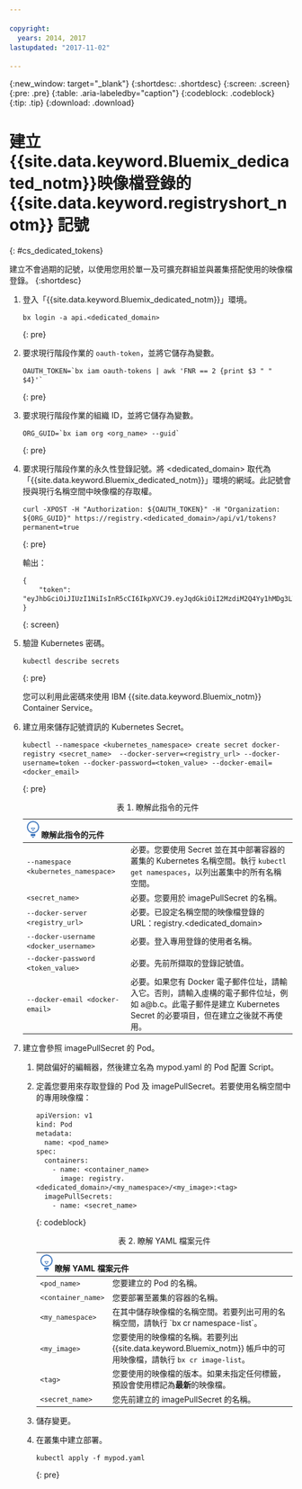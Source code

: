 ```yaml
---

copyright:
  years: 2014, 2017
lastupdated: "2017-11-02"

---
```


{:new_window: target="_blank"}
{:shortdesc: .shortdesc}
{:screen: .screen}
{:pre: .pre}
{:table: .aria-labeledby="caption"}
{:codeblock: .codeblock}
{:tip: .tip}
{:download: .download}


# 建立 {{site.data.keyword.Bluemix_dedicated_notm}}映像檔登錄的 {{site.data.keyword.registryshort_notm}} 記號
{: #cs_dedicated_tokens}

建立不會過期的記號，以使用您用於單一及可擴充群組並與叢集搭配使用的映像檔登錄。
{:shortdesc}

1.  登入「{{site.data.keyword.Bluemix_dedicated_notm}}」環境。

    ```
    bx login -a api.<dedicated_domain>
    ```
    {: pre}

2.  要求現行階段作業的 `oauth-token`，並將它儲存為變數。

    ```
    OAUTH_TOKEN=`bx iam oauth-tokens | awk 'FNR == 2 {print $3 " " $4}'`
    ```
    {: pre}

3.  要求現行階段作業的組織 ID，並將它儲存為變數。

    ```
    ORG_GUID=`bx iam org <org_name> --guid`
    ```
    {: pre}

4.  要求現行階段作業的永久性登錄記號。將 <dedicated_domain> 取代為「{{site.data.keyword.Bluemix_dedicated_notm}}」環境的網域。此記號會授與現行名稱空間中映像檔的存取權。

    ```
    curl -XPOST -H "Authorization: ${OAUTH_TOKEN}" -H "Organization: ${ORG_GUID}" https://registry.<dedicated_domain>/api/v1/tokens?permanent=true
    ```
    {: pre}

    輸出：

    ```
    {
        "token": "eyJhbGciOiJIUzI1NiIsInR5cCI6IkpXVCJ9.eyJqdGkiOiI2MzdiM2Q4Yy1hMDg3LTVhZjktYTYzNi0xNmU3ZWZjNzA5NjciLCJpc3MiOiJyZWdpc3RyeS5jZnNkZWRpY2F0ZWQxLnVzLXNvdXRoLmJsdWVtaXgubmV0"
    }
    ```
    {: screen}

5.  驗證 Kubernetes 密碼。

    ```
    kubectl describe secrets
    ```
    {: pre}

    您可以利用此密碼來使用 IBM {{site.data.keyword.Bluemix_notm}} Container Service。

6.  建立用來儲存記號資訊的 Kubernetes Secret。

    ```
    kubectl --namespace <kubernetes_namespace> create secret docker-registry <secret_name>  --docker-server=<registry_url> --docker-username=token --docker-password=<token_value> --docker-email=<docker_email>
    ```
    {: pre}

    <table>
    <caption>表 1. 瞭解此指令的元件</caption>
    <thead>
    <th colspan=2><img src="images/idea.png" alt="構想圖示"/> 瞭解此指令的元件</th>
    </thead>
    <tbody>
    <tr>
    <td><code>--namespace &lt;kubernetes_namespace&gt;</code></td>
    <td>必要。您要使用 Secret 並在其中部署容器的叢集的 Kubernetes 名稱空間。執行 <code>kubectl get namespaces</code>，以列出叢集中的所有名稱空間。</td>
    </tr>
    <tr>
    <td><code>&lt;secret_name&gt;</code></td>
    <td>必要。您要用於 imagePullSecret 的名稱。</td>
    </tr>
    <tr>
    <td><code>--docker-server &lt;registry_url&gt;</code></td>
    <td>必要。已設定名稱空間的映像檔登錄的 URL：registry.&lt;dedicated_domain&gt;</li></ul></td>
    </tr>
    <tr>
    <td><code>--docker-username &lt;docker_username&gt;</code></td>
    <td>必要。登入專用登錄的使用者名稱。</td>
    </tr>
    <tr>
    <td><code>--docker-password &lt;token_value&gt;</code></td>
    <td>必要。先前所擷取的登錄記號值。</td>
    </tr>
    <tr>
    <td><code>--docker-email &lt;docker-email&gt;</code></td>
    <td>必要。如果您有 Docker 電子郵件位址，請輸入它。否則，請輸入虛構的電子郵件位址，例如 a@b.c。此電子郵件是建立 Kubernetes Secret 的必要項目，但在建立之後就不再使用。</td>
    </tr>
    </tbody></table>

7.  建立會參照 imagePullSecret 的 Pod。

    1.  開啟偏好的編輯器，然後建立名為 mypod.yaml 的 Pod 配置 Script。
    2.  定義您要用來存取登錄的 Pod 及 imagePullSecret。若要使用名稱空間中的專用映像檔：

        ```
        apiVersion: v1
        kind: Pod
        metadata:
          name: <pod_name>
        spec:
          containers:
            - name: <container_name>
              image: registry.<dedicated_domain>/<my_namespace>/<my_image>:<tag>  
          imagePullSecrets:
            - name: <secret_name>
        ```
        {: codeblock}

        <table>
        <caption>表 2. 瞭解 YAML 檔案元件</caption>
        <thead>
        <th colspan=2><img src="images/idea.png"/> 瞭解 YAML 檔案元件</th>
        </thead>
        <tbody>
        <tr>
        <td><code>&lt;pod_name&gt;</code></td>
        <td>您要建立的 Pod 的名稱。</td>
        </tr>
        <tr>
        <td><code>&lt;container_name&gt;</code></td>
        <td>您要部署至叢集的容器的名稱。</td>
        </tr>
        <tr>
        <td><code>&lt;my_namespace&gt;</code></td>
        <td>在其中儲存映像檔的名稱空間。若要列出可用的名稱空間，請執行 `bx cr namespace-list`。</td>
        </tr>
        <td><code>&lt;my_image&gt;</code></td>
        <td>您要使用的映像檔的名稱。若要列出 {{site.data.keyword.Bluemix_notm}} 帳戶中的可用映像檔，請執行 <code>bx cr image-list</code>。</td>
        </tr>
        <tr>
        <td><code>&lt;tag&gt;</code></td>
        <td>您要使用的映像檔的版本。如果未指定任何標籤，預設會使用標記為<strong>最新</strong>的映像檔。</td>
        </tr>
        <tr>
        <td><code>&lt;secret_name&gt;</code></td>
        <td>您先前建立的 imagePullSecret 的名稱。</td>
        </tr>
        </tbody></table>

    3.  儲存變更。

    4.  在叢集中建立部署。

          ```
          kubectl apply -f mypod.yaml
          ```
          {: pre}
